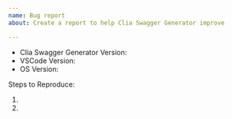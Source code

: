 ```yaml
---
name: Bug report
about: Create a report to help Clia Swagger Generator improve

---
```


- Clia Swagger Generator Version:
- VSCode Version:
- OS Version:

Steps to Reproduce:

1.
2.
